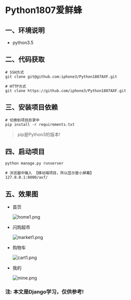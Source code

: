 # Python1807爱鲜蜂
## 一、环境说明
- python3.5

## 二、代码获取
```
# SSH方式
git clone git@github.com:iphone3/Python1807AXF.git

# HTTP方式
git clone https://github.com/iphone3/Python1807AXF.git
```

## 三、安装项目依赖
```
# 切换到项目目录中
pip install -r requirements.txt
```
> pip是Python3的版本!

## 四、启动项目
```
python manage.py runserver

# 浏览器中输入 【移动端项目，所以显示是小屏幕】
127.0.0.1:8000/axf/
```

## 五、效果图
- 首页

    ![home1.png](https://upload-images.jianshu.io/upload_images/1801379-3eee8cecbcafbc0a.png?imageMogr2/auto-orient/strip%7CimageView2/2/w/1240)

- 闪购超市

    ![market1.png](https://upload-images.jianshu.io/upload_images/1801379-17bf51ee3b697b83.png?imageMogr2/auto-orient/strip%7CimageView2/2/w/1240)

- 购物车

    ![cart1.png](https://upload-images.jianshu.io/upload_images/1801379-5093d8f588a2de58.png?imageMogr2/auto-orient/strip%7CimageView2/2/w/1240)

- 我的

    ![mine.png](https://upload-images.jianshu.io/upload_images/1801379-f6e65fe1c074da30.png?imageMogr2/auto-orient/strip%7CimageView2/2/w/1240)



### 注: 本文是Django学习，仅供参考!

